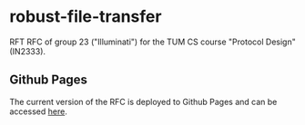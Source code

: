 # robust-file-transfer

RFT RFC of group 23 ("Illuminati") for the TUM CS course "Protocol Design"
(IN2333).

## Github Pages
The current version of the RFC is deployed to Github Pages and can be accessed
[here](https://nstangl.github.io/robust-file-transfer/).
